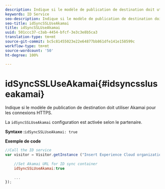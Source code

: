 ```yaml
---
description: Indique si le modèle de publication de destination doit utiliser Akamai pour les connexions HTTPS.
keywords: ID Service
seo-description: Indique si le modèle de publication de destination doit utiliser Akamai pour les connexions HTTPS.
seo-title: idSyncSSLUseAkamai
title: idSyncSSLUseAkamai
uuid: 501ccc37-c3ab-4454-bfcf-3e3c3e8b5ca3
translation-type: tm+mt
source-git-commit: bc5c81455023e22e64877bb861dfe141e158599c
workflow-type: tm+mt
source-wordcount: '50'
ht-degree: 100%

---
```



# idSyncSSLUseAkamai{#idsyncssluseakamai}

Indique si le modèle de publication de destination doit utiliser Akamai pour les connexions HTTPS.

La `idSyncSSLUseAkamai` configuration est activée selon le partenaire.

**Syntaxe :**`idSyncSSLUseAkamai: true`

**Exemple de code**

```js
//Call the ID service 
var visitor = Visitor.getInstance ("Insert Experience Cloud organization ID here",{ 
 
    //Set Akamai URL for ID sync container 
    idSyncSSLUseAkamai:true 
 
    ... 
});
```

